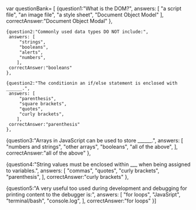 var questionBank= [
    {question1:"What is the DOM?", 
     answers: [ 
         "a script file", 
         "an image file",
         "a style sheet",
         "Document Object Model"
        ],
     correctAnswer:"Document Object Modal"
    },
    
    {question2:"Commonly used data types DO NOT include:", 
     answers: [
         "strings",
         "booleans",
         "alerts",
         "numbers",
        ],
     correctAnswer:"booleans"
    }, 
    
    {question2:"The conditionin an if/else statement is enclosed with ______.", 
     answers: [
         "parenthesis",
         "square brackets",
         "quotes",
         "curly brackets",
        ],
     correctAnswer:"parenthesis"
    }, 
    
 {question3:"Arrays in JavaScript can be used to store ______.", 
      answers: [
          "numbers and strings",
          "other arrays",
          "booleans",
          "all of the above",
        ],
      correctAnswer:"all of the above"
    }, 
    
{question4:"String values must be enclosed within ___ when being  assigned to variables.", 
    answers: [
        "commas",
        "quotes",
        "curly brackets",
        "parenthesis",
    ],
  correctAnswer:"curly brackets"
},
    
{question5:"A very useful too used during development and debugging for printing content to the debugger is:", 
  answers: [
      "for loops",
      "JavaSript",
      "terminal/bash",
      "console.log",
    ],
 correctAnswer:"for loops"
}]